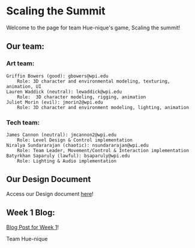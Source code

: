 <head>
    <title> Scaling the Summit </title>
    <link rel="stylesheet" type="text/css" href="style.css"/>
    <meta name="viewport" content="width=device-width, user-scalable=no" />
</head>

# Scaling the Summit 

Welcome to the page for team Hue-nique's game, Scaling the summit! 

## Our team: 

### Art team:

    Griffin Bowers (good): gbowers@wpi.edu
        Role: 3D character and environmental modeling, texturing, animation, UI
    Lauren Waddick (neutral): lewaddick@wpi.edu
        Role:  3D character modeling, rigging, animation 
    Juliet Morin (evil): jmorin2@wpi.edu 
        Role: 3D character and environment modeling, lighting, animation


### Tech team: 

    James Cannon (neutral): jmcannon2@wpi.edu 
        Role: Level Design & Control implementation
    Niralya Sundararajan (chaotic): nsundararajan@wpi.edu 
        Role: Team Leader, Movement/Control & Interaction implementation
    Batyrkhan Saparuly (lawful): bsaparuly@wpi.edu 
        Role: Lighting & Audio implementation

## Our Design Document 
Access our Design document 
<a href="Treatment Document Hue-nique.pdf" download>here</a>!

## Week 1 Blog: 
<a href="Blog Post #1.md">Blog Post for Week 1</a>!




<footer>Team Hue-nique</footer>



